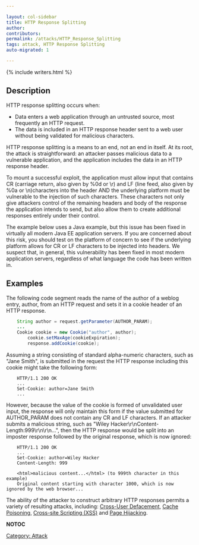 ```yaml
---

layout: col-sidebar
title: HTTP Response Splitting
author: 
contributors: 
permalink: /attacks/HTTP_Response_Splitting
tags: attack, HTTP Response Splitting
auto-migrated: 1

---
```


{% include writers.html %}

## Description

HTTP response splitting occurs when:

  - Data enters a web application through an untrusted source, most
    frequently an HTTP request.
  - The data is included in an HTTP response header sent to a web user
    without being validated for malicious characters.

HTTP response splitting is a means to an end, not an end in itself. At
its root, the attack is straightforward: an attacker passes malicious
data to a vulnerable application, and the application includes the data
in an HTTP response header.

To mount a successful exploit, the application must allow input that
contains CR (carriage return, also given by %0d or \\r) and LF (line
feed, also given by %0a or \\n)characters into the header AND the
underlying platform must be vulnerable to the injection of such
characters. These characters not only give attackers control of the
remaining headers and body of the response the application intends to
send, but also allow them to create additional responses entirely under
their control.

The example below uses a Java example, but this issue has been fixed in
virtually all modern Java EE application servers. If you are concerned
about this risk, you should test on the platform of concern to see if
the underlying platform allows for CR or LF characters to be injected
into headers. We suspect that, in general, this vulnerability has been
fixed in most modern application servers, regardless of what language
the code has been written in.

## Examples

The following code segment reads the name of the author of a weblog
entry, author, from an HTTP request and sets it in a cookie header of an
HTTP response.

```java
    String author = request.getParameter(AUTHOR_PARAM);
    ...
    Cookie cookie = new Cookie("author", author);
        cookie.setMaxAge(cookieExpiration);
        response.addCookie(cookie);
```

Assuming a string consisting of standard alpha-numeric characters, such
as "Jane Smith", is submitted in the request the HTTP response including
this cookie might take the following form:

```
    HTTP/1.1 200 OK
    ...
    Set-Cookie: author=Jane Smith
    ...
```

However, because the value of the cookie is formed of unvalidated user
input, the response will only maintain this form if the value submitted
for AUTHOR_PARAM does not contain any CR and LF characters. If an
attacker submits a malicious string, such as "Wiley
Hacker\\r\\nContent-Length:999\\r\\n\\r\\n...", then the HTTP response
would be split into an imposter response followed by the original
response, which is now ignored:

```
    HTTP/1.1 200 OK
    ...
    Set-Cookie: author=Wiley Hacker
    Content-Length: 999

    <html>malicious content...</html> (to 999th character in this example)
    Original content starting with character 1000, which is now ignored by the web browser...
```

The ability of the attacker to construct arbitrary HTTP responses
permits a variety of resulting attacks, including: [Cross-User
Defacement](Cross-User_Defacement "wikilink"), [Cache
Poisoning](Cache_Poisoning "wikilink"), [Cross-site Scripting
(XSS)](Cross-site_Scripting_\(XSS\) "wikilink") and [Page
Hijacking](Page_Hijacking "wikilink").

__NOTOC__

[Category: Attack](Category:_Attack "wikilink")
